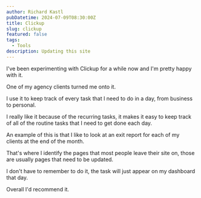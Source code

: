 ```yaml
---
author: Richard Kastl
pubDatetime: 2024-07-09T08:30:00Z
title: Clickup
slug: clickup
featured: false
tags:
  - Tools
description: Updating this site
---
```


I've been experimenting with Clickup for a while now and I'm pretty happy with it. 

One of my agency clients turned me onto it. 

I use it to keep track of every task that I need to do in a day, from business to personal. 

I really like it because of the recurring tasks, it makes it easy to keep track of all of the routine tasks that I need to get done each day.

An example of this is that I like to look at an exit report for each of my clients at the end of the month. 

That's where I identify the pages that most people leave their site on, those are usually pages that need to be updated. 

I don't have to remember to do it, the task will just appear on my dashboard that day. 

Overall I'd recommend it. 